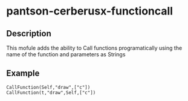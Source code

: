 # pantson-cerberusx-functioncall

## Description

This mofule adds the ability to Call functions programatically using the name of the function and parameters as Strings

## Example

    CallFunction(Self,"draw",["c"])
    CallFunction(t,"draw",Self,["c"])
